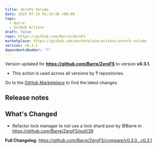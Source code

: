 ```yaml
---
title: ZeroFS Volume
date: 2025-07-25 01:14:50 +00:00
tags:
  - Barre
  - GitHub Actions
draft: false
repo: https://github.com/Barre/ZeroFS
marketplace: https://github.com/marketplace/actions/zerofs-volume
version: v0.3.1
dependentsNumber: "?"
---
```



Version updated for **https://github.com/Barre/ZeroFS** to version **v0.3.1**.
- This action is used across all versions by **?** repositories.

Go to the [GitHub Marketplace](https://github.com/marketplace/actions/zerofs-volume) to find the latest changes.

## Release notes

## What's Changed
* Refactor lock manager to not use a lock shard pool by @Barre in https://github.com/Barre/ZeroFS/pull/39


**Full Changelog**: https://github.com/Barre/ZeroFS/compare/v0.3.0...v0.3.1
